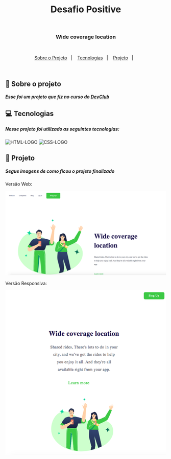 <h1 align=center>Desafio Positive</h1>
<br>
<h3 align=center>Wide coverage location</h3>

<br>

<p align="center">
  <a href="#house-Sobre-o-projeto">Sobre o Projeto</a>&nbsp;&nbsp;&nbsp;|&nbsp;&nbsp;&nbsp;
  <a href="#computer-Tecnologias">Tecnologias</a>&nbsp;&nbsp;&nbsp;|&nbsp;&nbsp;&nbsp;
  <a href="#book-Projeto">Projeto</a>&nbsp;&nbsp;&nbsp;|&nbsp;&nbsp;&nbsp;
</p>

<br>

## 🏡 Sobre o projeto

<h5>Esse foi um projeto que fiz no curso do <a href="https://rodolfomori.com.br/devclub">DevClub</a> </h5>

## 💻 Tecnologias

<h5>Nesse projeto foi utilizado as seguintes tecnologias:</h5>
<img src="https://img.shields.io/badge/HTML5-E34F26?style=for-the-badge&logo=html5&logoColor=white" alt="HTML-LOGO">
<img src="https://img.shields.io/badge/CSS3-1572B6?style=for-the-badge&logo=css3&logoColor=white" alt="CSS-LOGO">

## 📖 Projeto

<h5>Segue imagens de como ficou o projeto finalizado</h5>
<p>Versão Web: </p>
<img src="https://github.com/cotelesse/Positive/blob/master/img/Positive-web.png?raw=true" max-width=75% >
<br>
<p>Versão Responsiva: </p>
<img src="https://github.com/cotelesse/Positive/blob/master/img/Positive-responsivel.png?raw=true" max-width=75% >
